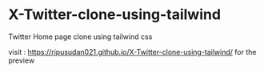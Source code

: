 # X-Twitter-clone-using-tailwind
Twitter Home page clone using tailwind css

visit : https://ripusudan021.github.io/X-Twitter-clone-using-tailwind/
for the preview
